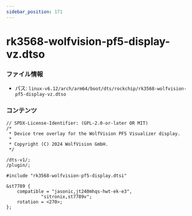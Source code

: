 ```yaml
---
sidebar_position: 171
---
```

# rk3568-wolfvision-pf5-display-vz.dtso

### ファイル情報

- パス: `linux-v6.12/arch/arm64/boot/dts/rockchip/rk3568-wolfvision-pf5-display-vz.dtso`

### コンテンツ

```dtso
// SPDX-License-Identifier: (GPL-2.0-or-later OR MIT)
/*
 * Device tree overlay for the WolfVision PF5 Visualizer display.
 *
 * Copyright (C) 2024 WolfVision GmbH.
 */

/dts-v1/;
/plugin/;

#include "rk3568-wolfvision-pf5-display.dtsi"

&st7789 {
	compatible = "jasonic,jt240mhqs-hwt-ek-e3",
		     "sitronix,st7789v";
	rotation = <270>;
};

```
